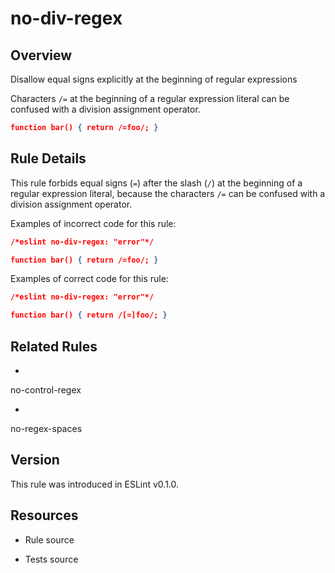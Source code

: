 

# no-div-regex
## Overview

Disallow equal signs explicitly at the beginning of regular expressions

Characters `/=` at the beginning of a regular expression literal can be confused with a division assignment operator.


```json
function bar() { return /=foo/; }
```

## Rule Details

This rule forbids equal signs (`=`) after the slash (`/`) at the beginning of a regular expression literal, because the characters `/=` can be confused with a division assignment operator.

Examples of incorrect code for this rule:


```json
/*eslint no-div-regex: "error"*/

function bar() { return /=foo/; }
```

Examples of correct code for this rule:


```json
/*eslint no-div-regex: "error"*/

function bar() { return /[=]foo/; }
```


## Related Rules


- 
no-control-regex 

- 
no-regex-spaces 

## Version

This rule was introduced in ESLint v0.1.0.

## Resources


- Rule source 

- Tests source 

